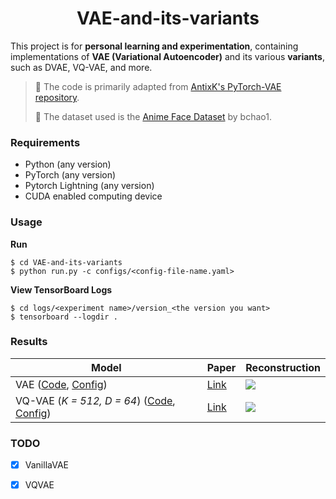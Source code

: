<h1 align="center">
  <b>VAE-and-its-variants</b><br>
</h1>




This project is for **personal learning and experimentation**, containing implementations of **VAE (Variational Autoencoder)** and its various **variants**, such as DVAE, VQ-VAE, and more.

> 🔗 The code is primarily adapted from [AntixK's PyTorch-VAE repository](https://github.com/AntixK/PyTorch-VAE/tree/master).
>
> 🎨 The dataset used is the [Anime Face Dataset](https://github.com/bchao1/Anime-Face-Dataset) by bchao1.



### Requirements

- Python (any version)
- PyTorch (any version)
- Pytorch Lightning  (any version)
- CUDA enabled computing device



### Usage

**Run**

```
$ cd VAE-and-its-variants
$ python run.py -c configs/<config-file-name.yaml>
```

**View TensorBoard Logs**

```
$ cd logs/<experiment name>/version_<the version you want>
$ tensorboard --logdir .
```



### Results

| Model                                                        | Paper                                    | Reconstruction |
| ------------------------------------------------------------ | ---------------------------------------- | -------------- |
| VAE ([Code][vae_code], [Config][vae_config])                 | [Link](https://arxiv.org/abs/1312.6114)  | ![][1]         |
| VQ-VAE (*K = 512, D = 64*) ([Code][vqvae_code], [Config][vqvae_config]) | [Link](https://arxiv.org/abs/1711.00937) | ![][2]         |

### TODO

- [x] VanillaVAE
- [x] VQVAE



[vae_code]: models/vanilla_vae.py
[vqvae_code]: models/vq_vae.py
[vae_config]: configs/vanilla_vae.yaml
[vqvae_config]: configs/vq_vae.yaml
[1]: images/recons_VanillaVAE_Epoch_99.png
[2]: images/recons_VQ_VAE_Epoch_4.png
